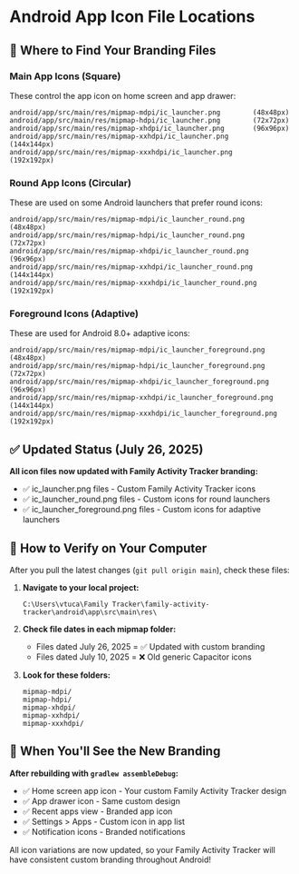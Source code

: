 # Android App Icon File Locations

## 📁 Where to Find Your Branding Files

### **Main App Icons (Square)**
These control the app icon on home screen and app drawer:

```
android/app/src/main/res/mipmap-mdpi/ic_launcher.png        (48x48px)
android/app/src/main/res/mipmap-hdpi/ic_launcher.png        (72x72px)
android/app/src/main/res/mipmap-xhdpi/ic_launcher.png       (96x96px)
android/app/src/main/res/mipmap-xxhdpi/ic_launcher.png      (144x144px)
android/app/src/main/res/mipmap-xxxhdpi/ic_launcher.png     (192x192px)
```

### **Round App Icons (Circular)**
These are used on some Android launchers that prefer round icons:

```
android/app/src/main/res/mipmap-mdpi/ic_launcher_round.png        (48x48px)
android/app/src/main/res/mipmap-hdpi/ic_launcher_round.png        (72x72px)
android/app/src/main/res/mipmap-xhdpi/ic_launcher_round.png       (96x96px)
android/app/src/main/res/mipmap-xxhdpi/ic_launcher_round.png      (144x144px)
android/app/src/main/res/mipmap-xxxhdpi/ic_launcher_round.png     (192x192px)
```

### **Foreground Icons (Adaptive)**
These are used for Android 8.0+ adaptive icons:

```
android/app/src/main/res/mipmap-mdpi/ic_launcher_foreground.png        (48x48px)
android/app/src/main/res/mipmap-hdpi/ic_launcher_foreground.png        (72x72px)
android/app/src/main/res/mipmap-xhdpi/ic_launcher_foreground.png       (96x96px)
android/app/src/main/res/mipmap-xxhdpi/ic_launcher_foreground.png      (144x144px)
android/app/src/main/res/mipmap-xxxhdpi/ic_launcher_foreground.png     (192x192px)
```

## ✅ Updated Status (July 26, 2025)

**All icon files now updated with Family Activity Tracker branding:**
- ✅ ic_launcher.png files - Custom Family Activity Tracker icons
- ✅ ic_launcher_round.png files - Custom icons for round launchers
- ✅ ic_launcher_foreground.png files - Custom icons for adaptive launchers

## 🔄 How to Verify on Your Computer

After you pull the latest changes (`git pull origin main`), check these files:

1. **Navigate to your local project:**
   ```
   C:\Users\vtuca\Family Tracker\family-activity-tracker\android\app\src\main\res\
   ```

2. **Check file dates in each mipmap folder:**
   - Files dated July 26, 2025 = ✅ Updated with custom branding
   - Files dated July 10, 2025 = ❌ Old generic Capacitor icons

3. **Look for these folders:**
   ```
   mipmap-mdpi/
   mipmap-hdpi/
   mipmap-xhdpi/
   mipmap-xxhdpi/
   mipmap-xxxhdpi/
   ```

## 📱 When You'll See the New Branding

**After rebuilding with `gradlew assembleDebug`:**
- ✅ Home screen app icon - Your custom Family Activity Tracker design
- ✅ App drawer icon - Same custom design
- ✅ Recent apps view - Branded app icon
- ✅ Settings > Apps - Custom icon in app list
- ✅ Notification icons - Branded notifications

All icon variations are now updated, so your Family Activity Tracker will have consistent custom branding throughout Android!